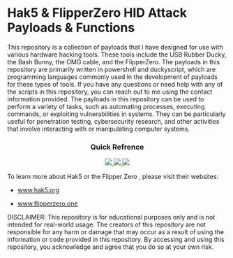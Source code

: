 # Hak5 & FlipperZero HID Attack Payloads & Functions



This repository is a collection of payloads that I have designed for use with various hardware hacking tools. These tools include the USB Rubber Ducky, the Bash Bunny, the OMG cable, and the FlipperZero. The payloads in this repository are primarily written in powershell and duckyscript, which are programming languages commonly used in the development of payloads for these types of tools. If you have any questions or need help with any of the scripts in this repository, you can reach out to me using the contact information provided. The payloads in this repository can be used to perform a variety of tasks, such as automating processes, executing commands, or exploiting vulnerabilities in systems. They can be particularly useful for penetration testing, cybersecurity research, and other activities that involve interacting with or manipulating computer systems.

<div align='center'>
  
### Quick Refrence
  
<a href='https://twitter.com/atomiczsec'>
  
<img src='https://img.shields.io/twitter/follow/atomiczsec?style=social'>
  
</a>
  
<a href='https://github.com/atomiczsec/My-Payloads/'>
  
<img src='https://img.shields.io/github/commit-activity/m/atomiczsec/My-Payloads'>
  
</a>
  
<a href='https://github.com/atomiczsec/'>
  
<img src='https://img.shields.io/github/followers/atomiczsec?style=social'>
  
</a>
</div>

To learn more about Hak5 or the Flipper Zero , please visit their websites:

- <a href="https://www.hak5.org">www.hak5.org</a>

- <a href="https://flipperzero.one/">www.flipperzero.one</a>

DISCLAIMER: This repository is for educational purposes only and is not intended for real-world usage. The creators of this repository
are not responsible for any harm or damage that may occur as a result of using the information or code provided in this repository.
By accessing and using this repository, you acknowledge and agree that you do so at your own risk.
